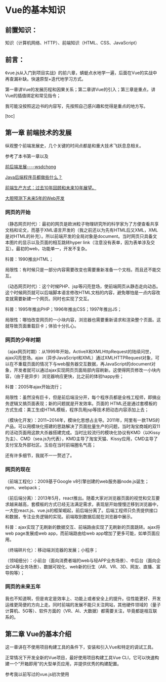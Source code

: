 # Vue的基本知识

## 前置知识：

知识（计算机网络、HTTP）、前端知识（HTML、CSS、JavaScript）

## 前言：

《vue.js从入门到项目实战》的前六章，蜻蜓点水地学一遍，后面在Vue的实战中再查漏补缺。快速原型+迭代地学习方式。

第一章讲Vue的发展历程和因果关系；第二章讲Vue的引入；第三章是重点，讲Vue的插值绑定和常见指令；

我可能没按照这边书的内容写，先按照自己感兴趣和觉得是重点的地方写。

[toc]

## 第一章 前端技术的发展

纵观整个前端发展史，几个关键的时间点都是和重大技术飞跃息息相关。

参考了本书第一章以及

[前后端发展----wsdchong](https://blog.csdn.net/weixin_42875245/article/details/105722843)

[Java后端程序员都做些什么？](https://www.cnblogs.com/java1024/p/8193053.html)

[前端生产方式：过去10年回顾和未来10年展望。](https://juejin.im/post/5e81874be51d4546d23bf9b4)

[大胆预测下未来5年的Web开发](https://blog.csdn.net/coderising/article/details/105259880)

### 网页的开始

（静态网页时代）：最初的网页是欧洲粒子物理研究所的科学家为了方便查看共享文档和论文，而基于XML语言开发的（我之前还以为先有HTML后又XML，XML是对HTML的补充）。所以前端开发的全局对象是document。当时网页只具备文本图片的显示以及页面的相互跳转hyper link（注意没有表单，因为表单涉及交互）。最初的web，功能单一，开发不复杂。

科普：1990推出HTML；

局限性：有时候只是一部分内容需要改变也需要重新准备一个文档，而且还不能交互。

（动态网页时代）：这个时候PHP、jsp等闪亮登场，使前端网页从静态走向动态。这个时候网页就可以后端脚本语言修改HTML文档的内容，避免哪怕是一点内容改变就需要新建一个网页。同时也实现了交互。

科普：1995年推出PHP；1996年推出CSS；1997年推出JS；

局限性：哪怕改变网页的一小块内容，浏览器也需要重新请求和渲染整个页面。这就导致页面重载巨卡；体验十分扎心。

### 网页的少年时期

（ajax网页时期）：从1999年开始，ActiveX和XMLHttpRequest的陆续问世，ajax闪亮登场。ajax（异步JavaScript和XML）通过XMLHTTPRequest对象，可以在不重载页面的情况下与web服务器交互数据，再JavaScript的document对象，开发者就可以通过ajax实现网页页面局部内容刷新。这使得网页修改一小块内容，（由于是异步）浏览器响应更快，比之前的体验happy些；

科普：2005年ajax开始流行；

局限性：虽然没有巨卡，但是前后端没分开，每个程序员都是全栈工程师，即搞业务逻辑又搞页面表现；新的问题就是开发效率。页面的 HTML还是通过套模板的方式生成：美工生成HTML模板，程序员用jsp等技术把动态内容添加上去；

（模块化开发）：2011~2014年，模块化思想占主导。2011年，阿里有一款TMS的产品，可以用模块化搭建的思路解决了页面批量生产的问题，当时淘宝商城的双11的活动页面用这款大杀器搭建完成。当时比较流行的模块化协议有KMD（以Kissy为主）、CMD（sea.js为代表），KMD主导了淘宝天猫、Kissy应用，CMD主导了支付宝及外部社区。玉伯在当时前端圈名气高；

还有许多细节，我就不一一赘述了。

### 网页的现在

（前端工程化）：2009基于Google v8引擎创建的web服务器node.js诞生；npm、webpack；

（前后端分离）：2013年5月，react推出。随着大家对浏览器页面的视觉和交互要求越来越高，套模板的方式已经无法满足需求，表现层开始慢慢迁移到浏览器中，一大批react.js、vue.js的框架崛起，前后端分离了。后端工程师只负责提供接口和数据，专注业务逻辑的实现。前端取到数据后就在浏览器中展示。

科普：ajax实现了无刷新的数据交互、前端路由实现了无刷新的页面跳转。ajax将web page发展成web app，而前端路由给web app增加了更多可能，如单页面应用。

（终端碎片化）：移动端浏览器的发展；小程序；

（领域细分）：小前台（面向消费者端的web与轻APP业务场景）、中后台（面向企业OA等业务场景）、数据可视化、web新的衍生（AR、VR、3D、网友、直播、富导购等）；

### 网页的未来五年

我也不知道啊，但是肯定是效率上、功能上或者安全上的提升。往性能更好、开发运维更简便的方向上走。同时前端的发展不能只关注网站，其他硬件领域的（量子计算机、5G等）、软件方面的（VR、AI、大数据）都需要关注，毕竟都是相互联系的。

## 第二章 Vue的基本介绍

这一章讲在不使用项目构建工具的条件下，安装和引入Vue和特定的调试工具。

正常情况下开发全新的Vue项目，最好使用项目构建工具Vue CLI，它可以快速构建一个“开箱即用”的大型单页应用，并提供优秀的构建配置。

参考我以前写过的vue.js初次使用



